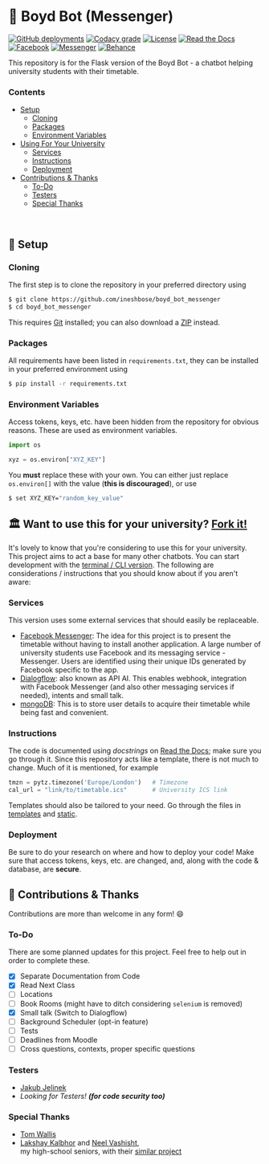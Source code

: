 # :speech_balloon: Boyd Bot (Messenger)
[![GitHub deployments](https://img.shields.io/github/deployments/ineshbose/boyd_bot_messenger/boydbot?style=flat-square)](https://github.com/ineshbose/boyd_bot_messenger/deployments)
[![Codacy grade](https://img.shields.io/codacy/grade/a0e3d46567f54d5790b43445759eb749?style=flat-square)](https://app.codacy.com/manual/ineshbose/boyd_bot_messenger)
[![License](https://img.shields.io/github/license/ineshbose/boyd_bot_messenger?style=flat-square)](LICENSE)
[![Read the Docs](https://img.shields.io/readthedocs/boyd-bot-messenger?style=flat-square)](https://boyd-bot-messenger.readthedocs.io/en/latest/)
[![Facebook](https://img.shields.io/badge/Facebook--informational?style=flat-square&logo=facebook)](https://www.facebook.com/uofgbot)
[![Messenger](https://img.shields.io/badge/Messenger--informational?style=flat-square&logo=messenger)](https://m.me/uofgbot)
[![Behance](https://img.shields.io/badge/Behance--informational?style=flat-square&logo=behance)](https://www.behance.net/gallery/93421281/Glasgow-University-Timetable-Bot)

This repository is for the Flask version of the Boyd Bot - a chatbot helping university students with their timetable. <br />

### Contents
* [Setup](#wrench-setup)
    * [Cloning](#cloning)
    * [Packages](#packages)
    * [Environment Variables](#environment-variables)
* [Using For Your University](#classical_building-want-to-use-this-for-your-university-fork-it)
    * [Services](#services)
    * [Instructions](#instructions)
    * [Deployment](#deployment)
* [Contributions & Thanks](#raised_hands-contributions--thanks)
    * [To-Do](#to-do)
    * [Testers](#testers)
    * [Special Thanks](#special-thanks)

<br />

## :wrench: Setup

### Cloning
The first step is to clone the repository in your preferred directory using
```sh
$ git clone https://github.com/ineshbose/boyd_bot_messenger
$ cd boyd_bot_messenger
```
This requires [Git](https://git-scm.com/) installed; you can also download a [ZIP](https://github.com/ineshbose/boyd_bot_messenger/archive/master.zip) instead.

### Packages
All requirements have been listed in `requirements.txt`, they can be installed in your preferred environment using
```sh
$ pip install -r requirements.txt
```

### Environment Variables
Access tokens, keys, etc. have been hidden from the repository for obvious reasons. These are used as environment variables.
```python
import os

xyz = os.environ["XYZ_KEY"]
```
You **must** replace these with your own. You can either just replace `os.environ[]` with the value (**this is discouraged**), or use
```sh
$ set XYZ_KEY="random_key_value"
```


## :classical_building: Want to use this for your university? [Fork it!](https://github.com/ineshbose/boyd_bot_messenger/fork)
It's lovely to know that you're considering to use this for your university. This project aims to act a base for many other chatbots. You can start development with the [terminal / CLI version](https://github.com/ineshbose/boyd_bot_terminal). The following are considerations / instructions that you should know about if you aren't aware:

### Services
This version uses some external services that should easily be replaceable.
* [Facebook Messenger](https://www.facebook.com/messenger): The idea for this project is to present the timetable without having to install another application. A large number of university students use Facebook and its messaging service - Messenger. Users are identified using their unique IDs generated by Facebook specific to the app.
* [Dialogflow](https://dialogflow.com/): also known as API AI. This enables webhook, integration with Facebook Messenger (and also other messaging services if needed), intents and small talk.
* [mongoDB](https://www.mongodb.com/): This is to store user details to acquire their timetable while being fast and convenient.

### Instructions
The code is documented using _docstrings_ on [Read the Docs](https://boyd-bot-messenger.readthedocs.io/en/latest/); make sure you go through it. Since this repository acts like a template, there is not much to change. Much of it is mentioned, for example
```python
tmzn = pytz.timezone('Europe/London')   # Timezone
cal_url = "link/to/timetable.ics"       # University ICS link
```
 
Templates should also be tailored to your need. Go through the files in [templates](templates) and [static](static).

### Deployment
Be sure to do your research on where and how to deploy your code! Make sure that access tokens, keys, etc. are changed, and, along with the code & database, are **secure**.


## :raised_hands: Contributions & Thanks
Contributions are more than welcome in any form! :smile:<br />

### To-Do
There are some planned updates for this project. Feel free to help out in order to complete these.
- [x] Separate Documentation from Code
- [x] Read Next Class
- [ ] Locations
- [ ] Book Rooms (might have to ditch considering `selenium` is removed)
- [x] Small talk (Switch to Dialogflow)
- [ ] Background Scheduler (opt-in feature)
- [ ] Tests
- [ ] Deadlines from Moodle
- [ ] Cross questions, contexts, proper specific questions

### Testers
* [Jakub Jelinek](https://github.com/kubajj)
* _Looking for Testers! **(for code security too)**_

### Special Thanks
* [Tom Wallis](https://github.com/probablytom)
* [Lakshay Kalbhor](https://github.com/kalbhor) and [Neel Vashisht](https://github.com/NeelVashisht),<br /> my high-school seniors, with their [similar project](https://github.com/kalbhor/MIT-Hodor)